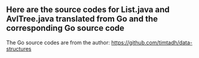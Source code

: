 Here are the source codes for List.java and AvlTree.java translated from Go and the corresponding Go source code
---
The Go source codes are from the author: https://github.com/timtadh/data-structures
